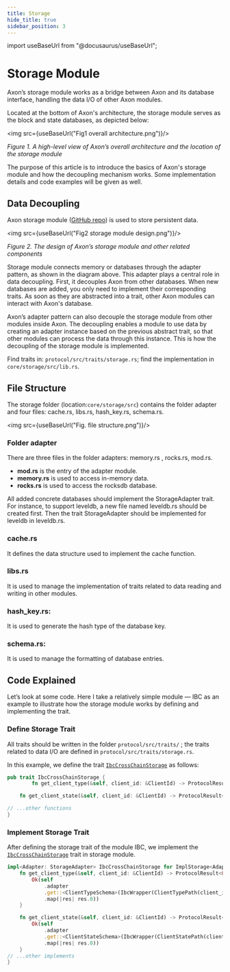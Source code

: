 ```yaml
---
title: Storage
hide_title: true
sidebar_position: 3
---
```


import useBaseUrl from "@docusaurus/useBaseUrl";

# Storage Module

Axon’s storage module works as a bridge between Axon and its database interface, handling the data I/O of other Axon modules.

Located at the bottom of Axon's architecture, the storage module serves as the block and state databases, as depicted below:

<img src={useBaseUrl("Fig1 overall architecture.png")}/>

*Figure 1. A high-level view of Axon’s overall architecture and the location of the storage module*

The purpose of this article is to introduce the basics of Axon's storage module and how the decoupling mechanism works. Some implementation details and code examples will be given as well.

## Data Decoupling

Axon storage module ([GitHub repo](https://github.com/axonweb3/axon/tree/dc9de2220a42d61ed2b4e6624ef5faf6a64a6223/core/storage)) is used to store persistent data.

<img src={useBaseUrl("Fig2 storage module design.png")}/>

*Figure 2. The design of Axon’s storage module and other related components*

Storage module connects memory or databases through the adapter pattern, as shown in the diagram above. This adapter plays a central role in data decoupling. First, it decouples Axon from other databases. When new databases are added, you only need to implement their corresponding traits. As soon as they are abstracted into a trait, other Axon modules can interact with Axon's database. 

Axon’s adapter pattern can also decouple the storage module from other modules inside Axon. The decoupling enables a module to use data by creating an adapter instance based on the previous abstract trait, so that other modules can process the data through this instance. This is how the decoupling of the storage module is implemented. 

Find traits in: `protocol/src/traits/storage.rs`; find the implementation in `core/storage/src/lib.rs`.

## File Structure

The storage folder (location:`core/storage/src`) contains the folder adapter and four files: cache.rs, libs.rs, hash_key.rs, schema.rs.

<img src={useBaseUrl("Fig. file structure.png")}/>

### Folder adapter

There are three files in the folder adapters: memory.rs , rocks.rs, mod.rs.

- **mod.rs** is the entry of the adapter module.
- **memory.rs** is used to access in-memory data.
- **rocks.rs** is used to access the rocksdb database.

All added concrete databases should implement the StorageAdapter trait. For instance, to support leveldb, a new file named leveldb.rs should be created first. Then the trait StorageAdapter should be implemented for leveldb in leveldb.rs.

### cache.rs

It defines the data structure used to implement the cache function. 

### libs.rs

It is used to manage the implementation of traits related to data reading and writing in other modules.

### hash_key.rs:

It is used to generate the hash type of the database key.

### schema.rs:

It is used to manage the formatting of database entries.

## Code Explained

Let’s look at some code. Here I take a relatively simple module — IBC as an example to illustrate how the storage module works by defining and implementing the trait.

### Define Storage Trait

All traits should be written in the folder `protocol/src/traits/` ; the traits related to data I/O are defined in `protocol/src/traits/storage.rs`.

In this example, we define the trait [`IbcCrossChainStorage`](https://github.com/axonweb3/axon/blob/dc9de2220a42d61ed2b4e6624ef5faf6a64a6223/protocol/src/traits/storage.rs#L212) as follows:

```rust
pub trait IbcCrossChainStorage {
		fn get_client_type(&self, client_id: &ClientId) -> ProtocolResult<Option<ClientType>>;

    fn get_client_state(&self, client_id: &ClientId) -> ProtocolResult<Option<AnyClientState>>;

// ...other functions
}
```

### Implement Storage Trait

After defining the storage trait of the module IBC, we implement the [`IbcCrossChainStorage`](https://github.com/axonweb3/axon/blob/dc9de2220a42d61ed2b4e6624ef5faf6a64a6223/core/storage/src/lib.rs#L659) trait in storage module.

```rust
impl<Adapter: StorageAdapter> IbcCrossChainStorage for ImplStorage<Adapter> {
    fn get_client_type(&self, client_id: &ClientId) -> ProtocolResult<Option<ClientType>> {
        Ok(self
            .adapter
            .get::<ClientTypeSchema>(IbcWrapper(ClientTypePath(client_id.clone())))?
            .map(|res| res.0))
    }

    fn get_client_state(&self, client_id: &ClientId) -> ProtocolResult<Option<AnyClientState>> {
        Ok(self
            .adapter
            .get::<ClientStateSchema>(IbcWrapper(ClientStatePath(client_id.clone())))?
            .map(|res| res.0))
    }
// ...other implements
}
```
